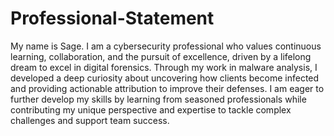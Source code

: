 # Professional-Statement

My name is Sage. I am a cybersecurity professional who values continuous learning, collaboration, and the pursuit of excellence, driven by a lifelong dream to excel in digital forensics. Through my work in malware analysis, I developed a deep curiosity about uncovering how clients become infected and providing actionable attribution to improve their defenses. I am eager to further develop my skills by learning from seasoned professionals while contributing my unique perspective and expertise to tackle complex challenges and support team success.

